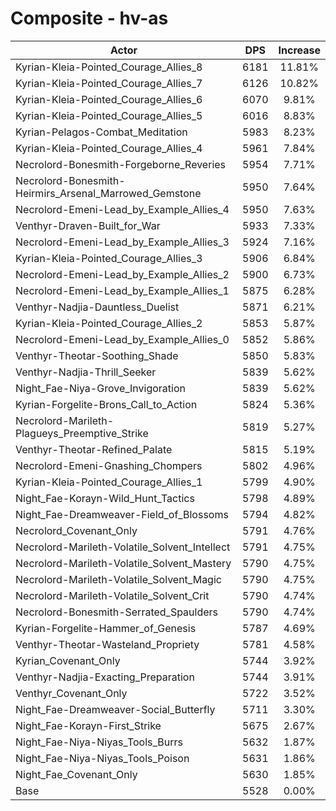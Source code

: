 # Composite - hv-as
| Actor | DPS | Increase |
|---|:---:|:---:|
|Kyrian-Kleia-Pointed_Courage_Allies_8|6181|11.81%|
|Kyrian-Kleia-Pointed_Courage_Allies_7|6126|10.82%|
|Kyrian-Kleia-Pointed_Courage_Allies_6|6070|9.81%|
|Kyrian-Kleia-Pointed_Courage_Allies_5|6016|8.83%|
|Kyrian-Pelagos-Combat_Meditation|5983|8.23%|
|Kyrian-Kleia-Pointed_Courage_Allies_4|5961|7.84%|
|Necrolord-Bonesmith-Forgeborne_Reveries|5954|7.71%|
|Necrolord-Bonesmith-Heirmirs_Arsenal_Marrowed_Gemstone|5950|7.64%|
|Necrolord-Emeni-Lead_by_Example_Allies_4|5950|7.63%|
|Venthyr-Draven-Built_for_War|5933|7.33%|
|Necrolord-Emeni-Lead_by_Example_Allies_3|5924|7.16%|
|Kyrian-Kleia-Pointed_Courage_Allies_3|5906|6.84%|
|Necrolord-Emeni-Lead_by_Example_Allies_2|5900|6.73%|
|Necrolord-Emeni-Lead_by_Example_Allies_1|5875|6.28%|
|Venthyr-Nadjia-Dauntless_Duelist|5871|6.21%|
|Kyrian-Kleia-Pointed_Courage_Allies_2|5853|5.87%|
|Necrolord-Emeni-Lead_by_Example_Allies_0|5852|5.86%|
|Venthyr-Theotar-Soothing_Shade|5850|5.83%|
|Venthyr-Nadjia-Thrill_Seeker|5839|5.62%|
|Night_Fae-Niya-Grove_Invigoration|5839|5.62%|
|Kyrian-Forgelite-Brons_Call_to_Action|5824|5.36%|
|Necrolord-Marileth-Plagueys_Preemptive_Strike|5819|5.27%|
|Venthyr-Theotar-Refined_Palate|5815|5.19%|
|Necrolord-Emeni-Gnashing_Chompers|5802|4.96%|
|Kyrian-Kleia-Pointed_Courage_Allies_1|5799|4.90%|
|Night_Fae-Korayn-Wild_Hunt_Tactics|5798|4.89%|
|Night_Fae-Dreamweaver-Field_of_Blossoms|5794|4.82%|
|Necrolord_Covenant_Only|5791|4.76%|
|Necrolord-Marileth-Volatile_Solvent_Intellect|5791|4.75%|
|Necrolord-Marileth-Volatile_Solvent_Mastery|5790|4.75%|
|Necrolord-Marileth-Volatile_Solvent_Magic|5790|4.75%|
|Necrolord-Marileth-Volatile_Solvent_Crit|5790|4.74%|
|Necrolord-Bonesmith-Serrated_Spaulders|5790|4.74%|
|Kyrian-Forgelite-Hammer_of_Genesis|5787|4.69%|
|Venthyr-Theotar-Wasteland_Propriety|5781|4.58%|
|Kyrian_Covenant_Only|5744|3.92%|
|Venthyr-Nadjia-Exacting_Preparation|5744|3.91%|
|Venthyr_Covenant_Only|5722|3.52%|
|Night_Fae-Dreamweaver-Social_Butterfly|5711|3.30%|
|Night_Fae-Korayn-First_Strike|5675|2.67%|
|Night_Fae-Niya-Niyas_Tools_Burrs|5632|1.87%|
|Night_Fae-Niya-Niyas_Tools_Poison|5631|1.86%|
|Night_Fae_Covenant_Only|5630|1.85%|
|Base|5528|0.00%|
